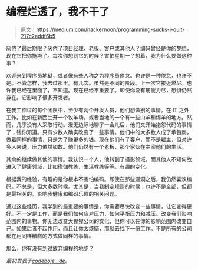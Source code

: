 # 编程烂透了，我不干了

> 原文：<https://medium.com/hackernoon/programming-sucks-i-quit-217c2addf6b5>

厌倦了最后期限？厌倦了项目经理、老板、客户或其他人？编码曾经是你的梦想，现在它把你拖垮了。每次你想到它的时候？害怕星期一？想着，我为什么要做这种事？

欢迎来到程序员地狱，或者像有些人称之为程序员倦怠。也许是一种倦怠，也许不是。不管怎样，我去过那里。有几次。虽然是不同的阶段。上一次它接近燃尽。也许我已经在里面了，不知道。现在已经不重要了。即使你没有筋疲力尽，恐惧仍然存在。它影响了很多开发者。

在我工作过的每个团队中，至少有两个开发人员，他们想做别的事情。在 IT 之外工作。比如在新西兰开一个牧羊场。或者当地的一个有一些山羊和绵羊的地方。然而，几乎没有人采取行动。漫无边际地聊了一会儿后，他们又开始抱怨代码的事情了；钱你知道。只有少数人确实改变了一些事情。他们中的大多数人成了承包商，做着同样的事情，只是为了赚更多的钱。现在他们有了客户，而不是雇主，但对许多人来说，压力依然如故。他们仍然有一个老板，那个家伙在主宰他们的生活。

其余的继续做其他的事情。我认识一个人，他转到了摄影领域，而其他人不知何故进入了健康领域，比如瑜伽教练、生活教练等等。有趣的变化。

根据我的经验，有趣的是你根本不害怕编码。即使在那些漏洞之后，我仍然喜欢编码。不总是，但大多数时候。尤其是，当我制定规则的时候；也许不是全部，但都是最相关的。影响我健康和编码乐趣的相关问题。

通过这些经历，我学到的最重要的事情是，你需要尽快改变一些事情，让它变得更好。不一定是工作，而是我们如何应对压力，如何平衡压力和减压。改变我们影响范围内的事物。你无法改变大猩猩公司的文化，但你可以在你的影响范围内改变自己。如果后者不起作用，而且让你太烦恼，那就去找下一份工作。不是所有的公司都在用同样糟糕的方式做同样的事情。

那么，你有没有到过放弃编程的地步？

*最初发表于*[*codeboje . de*](http://codeboje.de/programming-sucks-i-quit/)*。*